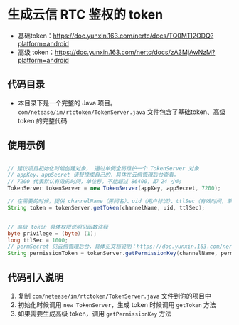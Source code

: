 # 生成云信 RTC 鉴权的 token

* 基础token：https://doc.yunxin.163.com/nertc/docs/TQ0MTI2ODQ?platform=android
* 高级 token：https://doc.yunxin.163.com/nertc/docs/zA3MjAwNzM?platform=android


## 代码目录

* 本目录下是一个完整的 Java 项目。`com/netease/im/rtctoken/TokenServer.java`  文件包含了基础token、高级 token 的完整代码

## 使用示例

```java

// 建议项目初始化时候创建对象， 通过单例全局维护一个 TokenServer 对象
// appKey、appSecret 请替换成自己的，具体在云信管理后台查看。
// 7200 代表默认有效的时间，单位秒。不能超过 86400，即 24 小时
TokenServer tokenServer = new TokenServer(appKey, appSecret, 7200);

// 在需要的时候，提供 channelName（房间名）、uid（用户标识）、ttlSec（有效时间，单位秒） 参数，生成 token
String token = tokenServer.getToken(channelName, uid, ttlSec);


// 高级 token 具体权限说明见函数注释
byte privilege = (byte) (1);
long ttlSec = 1000;
// permSecret 见云信管理后台，具体见文档说明：https://doc.yunxin.163.com/nertc/docs/zA3MjAwNzM?platform=android
String permissionToken = tokenServer.getPermissionKey(channelName, permSecret, uid, privilege, ttlSec);
```

## 代码引入说明

1. 复制 `com/netease/im/rtctoken/TokenServer.java` 文件到你的项目中
2. 初始化时候调用 `new TokenServer`，生成 token 时候调用 `getToken` 方法
3. 如果需要生成高级 token，调用 `getPermissionKey` 方法


